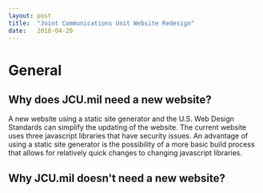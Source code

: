 ```yaml
---
layout: post
title:  "Joint Communications Unit Website Redesign"
date:   2018-04-20
---
```

# General


## Why does JCU.mil need a new website?

A new website using a static site generator and the U.S. Web Design Standards can simplify the updating of the website. The current website uses three javascript libraries that have security issues. An advantage of using a static site generator is the possibility of a more basic build process that allows for relatively quick changes to changing javascript libraries. 

## Why JCU.mil doesn't need a new website?




